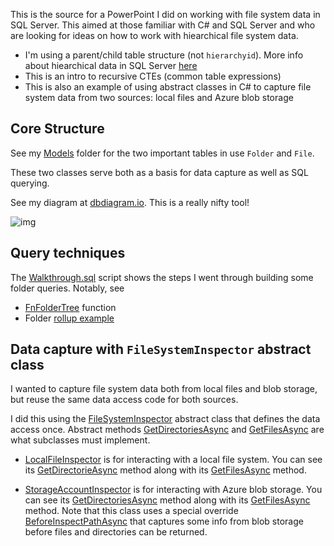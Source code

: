 This is the source for a PowerPoint I did on working with file system data in SQL Server. This aimed at those familiar with C# and SQL Server and who are looking for ideas on how to work with hiearchical file system data.

- I'm using a parent/child table structure (not `hierarchyid`). More info about hiearchical data in SQL Server [here](https://docs.microsoft.com/en-us/sql/relational-databases/hierarchical-data-sql-server?view=sql-server-ver15)
- This is an intro to recursive CTEs (common table expressions)
- This is also an example of using abstract classes in C# to capture file system data from two sources: local files and Azure blob storage

## Core Structure
See my [Models](https://github.com/adamfoneil/TreeData/tree/master/TreeData.Library/Models) folder for the two important tables in use `Folder` and `File`.

These two classes serve both as a basis for data capture as well as SQL querying.

See my diagram at [dbdiagram.io](https://dbdiagram.io/d/5f5ec5c810a0a51c74d4da02). This is a really nifty tool!

![img](https://adamosoftware.blob.core.windows.net/images/file-system.png)

## Query techniques
The [Walkthrough.sql](https://github.com/adamfoneil/TreeData/blob/master/Sql/Walkthrough.sql) script shows the steps I went through building some folder queries. Notably, see

- [FnFolderTree](https://github.com/adamfoneil/TreeData/blob/master/Sql/Walkthrough.sql#L19) function
- Folder [rollup example](https://github.com/adamfoneil/TreeData/blob/master/Sql/Walkthrough.sql#L115)

## Data capture with `FileSystemInspector` abstract class
I wanted to capture file system data both from local files and blob storage, but reuse the same data access code for both sources.

I did this using the [FileSystemInspector](https://github.com/adamfoneil/TreeData/blob/master/TreeData.Library/Abstract/FileSystemInspector.cs) abstract class that defines the data access once. Abstract methods [GetDirectoriesAsync](https://github.com/adamfoneil/TreeData/blob/master/TreeData.Library/Abstract/FileSystemInspector.cs#L73) and [GetFilesAsync](https://github.com/adamfoneil/TreeData/blob/master/TreeData.Library/Abstract/FileSystemInspector.cs#L78) are what subclasses must implement.

- [LocalFileInspector](https://github.com/adamfoneil/TreeData/blob/master/TreeData.Library/LocalFileInspector.cs) is for interacting with a local file system. You can see its [GetDirectorieAsync](https://github.com/adamfoneil/TreeData/blob/master/TreeData.Library/LocalFileInspector.cs#L14) method along with its [GetFilesAsync](https://github.com/adamfoneil/TreeData/blob/master/TreeData.Library/LocalFileInspector.cs#L33) method.

- [StorageAccountInspector](https://github.com/adamfoneil/TreeData/blob/master/TreeData.Library/StorageAccountInspector.cs) is for interacting with Azure blob storage. You can see its [GetDirectoriesAsync](https://github.com/adamfoneil/TreeData/blob/master/TreeData.Library/StorageAccountInspector.cs#L38) method along with its [GetFilesAsync](https://github.com/adamfoneil/TreeData/blob/master/TreeData.Library/StorageAccountInspector.cs#L45) method. Note that this class uses a special override [BeforeInspectPathAsync](https://github.com/adamfoneil/TreeData/blob/master/TreeData.Library/StorageAccountInspector.cs#L26) that captures some info from blob storage before files and directories can be returned.

